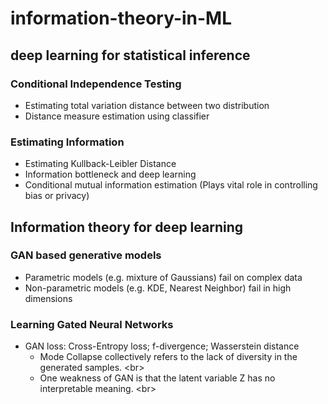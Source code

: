# information-theory-in-ML


## deep learning for statistical inference
### Conditional Independence Testing
* Estimating total variation distance between two distribution
* Distance measure estimation using classifier

### Estimating Information
* Estimating Kullback-Leibler Distance
* Information bottleneck and deep learning
* Conditional mutual information estimation (Plays vital role in controlling bias or privacy)


## Information theory for deep learning
### GAN based generative models
* Parametric models (e.g. mixture of Gaussians) fail on complex data
* Non-parametric models (e.g. KDE, Nearest Neighbor) fail in high dimensions

### Learning Gated Neural Networks
* GAN loss: Cross-Entropy loss; f-divergence; Wasserstein distance 
  * Mode Collapse collectively refers to the lack of diversity in the generated samples. \<br>
  * One weakness of GAN is that the latent variable Z has no interpretable meaning. \<br>
